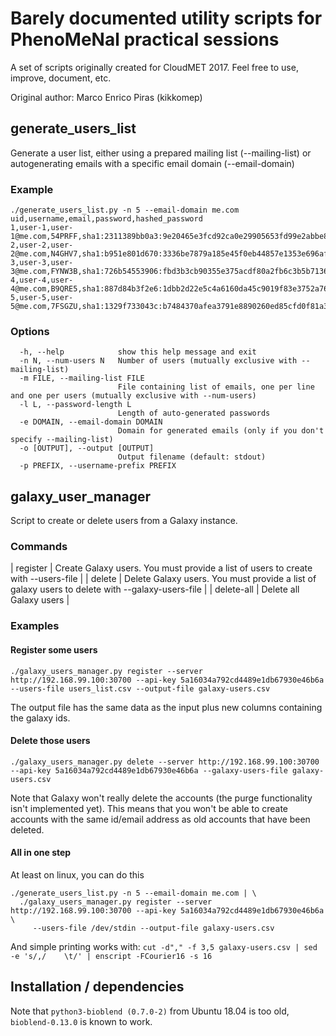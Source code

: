 

# Barely documented utility scripts for PhenoMeNal practical sessions

A set of scripts originally created for CloudMET 2017.  Feel free to use,
improve, document, etc.


Original author: Marco Enrico Piras (kikkomep)


## generate_users_list

Generate a user list, either using a prepared mailing list (--mailing-list)
or autogenerating emails with a specific email domain (--email-domain)

### Example

```
./generate_users_list.py -n 5 --email-domain me.com
uid,username,email,password,hashed_password
1,user-1,user-1@me.com,54PRFF,sha1:2311389bb0a3:9e20465e3fcd92ca0e29905653fd99e2abbe852d
2,user-2,user-2@me.com,N4GHV7,sha1:b951e801d670:3336be7879a185e45f0eb44857e1353e696af3a2
3,user-3,user-3@me.com,FYNW3B,sha1:726b54553906:fbd3b3cb90355e375acdf80a2fb6c3b5b7136bf8
4,user-4,user-4@me.com,B9QRE5,sha1:887d84b3f2e6:1dbb2d22e5c4a6160da45c9019f83e3752a763f8
5,user-5,user-5@me.com,7FSGZU,sha1:1329f733043c:b7484370afea3791e8890260ed85cfd0f81a3dd9
```

### Options

```
  -h, --help            show this help message and exit
  -n N, --num-users N   Number of users (mutually exclusive with --mailing-list)
  -m FILE, --mailing-list FILE
                        File containing list of emails, one per line and one per users (mutually exclusive with --num-users)
  -l L, --password-length L
                        Length of auto-generated passwords
  -e DOMAIN, --email-domain DOMAIN
                        Domain for generated emails (only if you don't specify --mailing-list)
  -o [OUTPUT], --output [OUTPUT]
                        Output filename (default: stdout)
  -p PREFIX, --username-prefix PREFIX
```

## galaxy_user_manager

Script to create or delete users from a Galaxy instance.

### Commands

| register   | Create Galaxy users.  You must provide a list of users to create with --users-file  |
| delete     | Delete Galaxy users.  You must provide a list of galaxy users to delete with --galaxy-users-file  |
| delete-all | Delete all Galaxy users |


### Examples

#### Register some users

```
./galaxy_users_manager.py register --server http://192.168.99.100:30700 --api-key 5a16034a792cd4489e1db67930e46b6a  --users-file users_list.csv --output-file galaxy-users.csv
```

The output file has the same data as the input plus new columns containing the galaxy ids.

#### Delete those users

```
./galaxy_users_manager.py delete --server http://192.168.99.100:30700 --api-key 5a16034a792cd4489e1db67930e46b6a --galaxy-users-file galaxy-users.csv
```

Note that Galaxy won't really delete the accounts (the purge functionality isn't
implemented yet).  This means that you won't be able to create accounts with
the same id/email address as old accounts that have been deleted.



#### All in one step

At least on linux, you can do this

```
./generate_users_list.py -n 5 --email-domain me.com | \
  ./galaxy_users_manager.py register --server http://192.168.99.100:30700 --api-key 5a16034a792cd4489e1db67930e46b6a \
     --users-file /dev/stdin --output-file galaxy-users.csv
```

And simple printing works with:
`cut -d"," -f 3,5 galaxy-users.csv | sed -e 's/,/    \t/' | enscript -FCourier16 -s 16 ` 

## Installation / dependencies

Note that `python3-bioblend (0.7.0-2)` from Ubuntu 18.04 is too old, 
`bioblend-0.13.0` is known to work.


